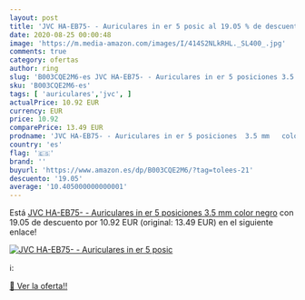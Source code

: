 ```yaml
---
layout: post
title: 'JVC HA-EB75- - Auriculares in er 5 posic al 19.05 % de descuento'
date: 2020-08-25 00:00:48
image: 'https://m.media-amazon.com/images/I/414S2NLkRHL._SL400_.jpg'
comments: true
category: ofertas
author: ring
slug: 'B003CQE2M6-es JVC HA-EB75- - Auriculares in er 5 posiciones 3.5 mm color...'
sku: 'B003CQE2M6-es'
tags: [ 'auriculares','jvc', ]
actualPrice: 10.92 EUR
currency: EUR
price: 10.92
comparePrice: 13.49 EUR
prodname: 'JVC HA-EB75- - Auriculares in er 5 posiciones  3.5 mm   color negro'
country: 'es'
flag: '🇪🇸'
brand: ''
buyurl: 'https://www.amazon.es/dp/B003CQE2M6/?tag=tolees-21'
descuento: '19.05'
average: '10.405000000000001'
---
```


Está [JVC HA-EB75- - Auriculares in er 5 posiciones  3.5 mm   color negro](https://www.amazon.es/dp/B003CQE2M6/?tag=tolees-21) con 19.05 de descuento por 10.92 EUR (original: 13.49 EUR) en el siguiente enlace!

[![JVC HA-EB75- - Auriculares in er 5 posic](https://m.media-amazon.com/images/I/414S2NLkRHL._SL400_.jpg)](https://www.amazon.es/dp/B003CQE2M6/?tag=tolees-21)

ℹ️:


[🛒 Ver la oferta!!](https://www.amazon.es/dp/B003CQE2M6/?tag=tolees-21)
